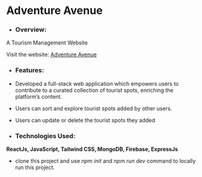 # Adventure Avenue

- ### Overview:
A Tourism Management Website

Visit the website: [Adventure Avenue](https://adventureavenue-76979.web.app/)

- ### Features:
- Developed a full-stack web application which empowers users to contribute to a curated collection of tourist spots,
enriching the platform’s content.
- Users can sort and explore tourist spots added by other users.
- Users can update or delete the tourist spots they added

- ### Technologies Used:
**ReactJs, JavaScript, Tailwind CSS, MongoDB, Firebase, ExpressJs**

- clone this project and use *npm init* and *npm run dev* command to locally run this project. 

